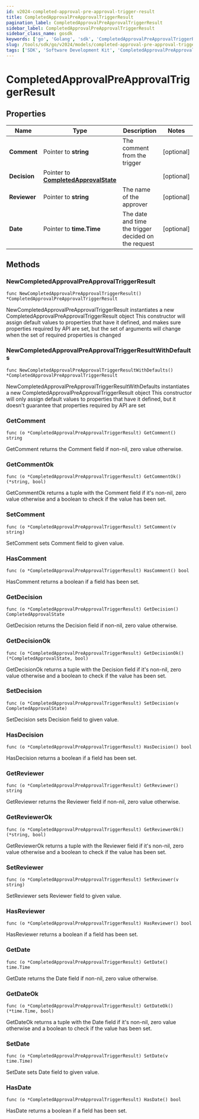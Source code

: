 ```yaml
---
id: v2024-completed-approval-pre-approval-trigger-result
title: CompletedApprovalPreApprovalTriggerResult
pagination_label: CompletedApprovalPreApprovalTriggerResult
sidebar_label: CompletedApprovalPreApprovalTriggerResult
sidebar_class_name: gosdk
keywords: ['go', 'Golang', 'sdk', 'CompletedApprovalPreApprovalTriggerResult', 'V2024CompletedApprovalPreApprovalTriggerResult'] 
slug: /tools/sdk/go/v2024/models/completed-approval-pre-approval-trigger-result
tags: ['SDK', 'Software Development Kit', 'CompletedApprovalPreApprovalTriggerResult', 'V2024CompletedApprovalPreApprovalTriggerResult']
---
```


# CompletedApprovalPreApprovalTriggerResult

## Properties

Name | Type | Description | Notes
------------ | ------------- | ------------- | -------------
**Comment** | Pointer to **string** | The comment from the trigger | [optional] 
**Decision** | Pointer to [**CompletedApprovalState**](completed-approval-state) |  | [optional] 
**Reviewer** | Pointer to **string** | The name of the approver | [optional] 
**Date** | Pointer to **time.Time** | The date and time the trigger decided on the request | [optional] 

## Methods

### NewCompletedApprovalPreApprovalTriggerResult

`func NewCompletedApprovalPreApprovalTriggerResult() *CompletedApprovalPreApprovalTriggerResult`

NewCompletedApprovalPreApprovalTriggerResult instantiates a new CompletedApprovalPreApprovalTriggerResult object
This constructor will assign default values to properties that have it defined,
and makes sure properties required by API are set, but the set of arguments
will change when the set of required properties is changed

### NewCompletedApprovalPreApprovalTriggerResultWithDefaults

`func NewCompletedApprovalPreApprovalTriggerResultWithDefaults() *CompletedApprovalPreApprovalTriggerResult`

NewCompletedApprovalPreApprovalTriggerResultWithDefaults instantiates a new CompletedApprovalPreApprovalTriggerResult object
This constructor will only assign default values to properties that have it defined,
but it doesn't guarantee that properties required by API are set

### GetComment

`func (o *CompletedApprovalPreApprovalTriggerResult) GetComment() string`

GetComment returns the Comment field if non-nil, zero value otherwise.

### GetCommentOk

`func (o *CompletedApprovalPreApprovalTriggerResult) GetCommentOk() (*string, bool)`

GetCommentOk returns a tuple with the Comment field if it's non-nil, zero value otherwise
and a boolean to check if the value has been set.

### SetComment

`func (o *CompletedApprovalPreApprovalTriggerResult) SetComment(v string)`

SetComment sets Comment field to given value.

### HasComment

`func (o *CompletedApprovalPreApprovalTriggerResult) HasComment() bool`

HasComment returns a boolean if a field has been set.

### GetDecision

`func (o *CompletedApprovalPreApprovalTriggerResult) GetDecision() CompletedApprovalState`

GetDecision returns the Decision field if non-nil, zero value otherwise.

### GetDecisionOk

`func (o *CompletedApprovalPreApprovalTriggerResult) GetDecisionOk() (*CompletedApprovalState, bool)`

GetDecisionOk returns a tuple with the Decision field if it's non-nil, zero value otherwise
and a boolean to check if the value has been set.

### SetDecision

`func (o *CompletedApprovalPreApprovalTriggerResult) SetDecision(v CompletedApprovalState)`

SetDecision sets Decision field to given value.

### HasDecision

`func (o *CompletedApprovalPreApprovalTriggerResult) HasDecision() bool`

HasDecision returns a boolean if a field has been set.

### GetReviewer

`func (o *CompletedApprovalPreApprovalTriggerResult) GetReviewer() string`

GetReviewer returns the Reviewer field if non-nil, zero value otherwise.

### GetReviewerOk

`func (o *CompletedApprovalPreApprovalTriggerResult) GetReviewerOk() (*string, bool)`

GetReviewerOk returns a tuple with the Reviewer field if it's non-nil, zero value otherwise
and a boolean to check if the value has been set.

### SetReviewer

`func (o *CompletedApprovalPreApprovalTriggerResult) SetReviewer(v string)`

SetReviewer sets Reviewer field to given value.

### HasReviewer

`func (o *CompletedApprovalPreApprovalTriggerResult) HasReviewer() bool`

HasReviewer returns a boolean if a field has been set.

### GetDate

`func (o *CompletedApprovalPreApprovalTriggerResult) GetDate() time.Time`

GetDate returns the Date field if non-nil, zero value otherwise.

### GetDateOk

`func (o *CompletedApprovalPreApprovalTriggerResult) GetDateOk() (*time.Time, bool)`

GetDateOk returns a tuple with the Date field if it's non-nil, zero value otherwise
and a boolean to check if the value has been set.

### SetDate

`func (o *CompletedApprovalPreApprovalTriggerResult) SetDate(v time.Time)`

SetDate sets Date field to given value.

### HasDate

`func (o *CompletedApprovalPreApprovalTriggerResult) HasDate() bool`

HasDate returns a boolean if a field has been set.


